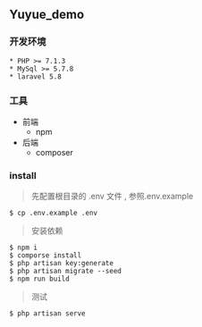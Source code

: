 ## Yuyue_demo

### 开发环境
    * PHP >= 7.1.3
    * MySql >= 5.7.8
    * laravel 5.8
    

### 工具
- 前端
    * npm
- 后端
    * composer

### install
> 先配置根目录的 .env 文件 , 参照.env.example
```
$ cp .env.example .env
```
> 安装依赖
```
$ npm i
$ comporse install
$ php artisan key:generate
$ php artisan migrate --seed
$ npm run build 
```
> 测试
```
$ php artisan serve 
```
